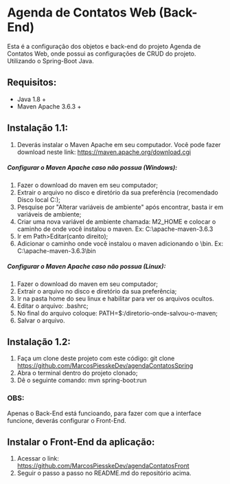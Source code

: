 # Agenda de Contatos Web (Back-End)

Esta é a configuração dos objetos e back-end do projeto Agenda de Contatos Web, onde possui as configurações de CRUD do projeto. Utilizando o Spring-Boot Java.

## Requisitos:

* Java 1.8 +
* Maven Apache 3.6.3 +


## Instalação 1.1:

1. Deverás instalar o Maven Apache em seu computador. Você pode fazer download neste link: https://maven.apache.org/download.cgi

##### Configurar o Maven Apache caso não possua (Windows): 

1. Fazer o download do maven em seu computador;
2. Extrair o arquivo no disco e diretório da sua preferência (recomendado Disco local C:);
3. Pesquise por "Alterar variáveis de ambiente" após encontrar, basta ir em variáveis de ambiente;
4. Criar uma nova variável de ambiente chamada: M2_HOME e colocar o caminho de onde você instalou o maven. Ex: C:\apache-maven-3.6.3
5. Ir em Path>Editar(canto direito);
6. Adicionar o caminho onde você instalou o maven adicionando o \bin. Ex: C:\apache-maven-3.6.3\bin

##### Configurar o Maven Apache caso não possua (Linux): 

1. Fazer o download do maven em seu computador;
2. Extrair o arquivo no disco e diretório da sua preferência;
3. Ir na pasta home do seu linux e habilitar para ver os arquivos ocultos.
4. Editar o arquivo: .bashrc;
5. No final do arquivo coloque: PATH=$:/diretorio-onde-salvou-o-maven;
6. Salvar o arquivo.

## Instalação 1.2:

1. Faça um clone deste projeto com este código:  git clone https://github.com/MarcosPiesskeDev/agendaContatosSpring
2. Abra o terminal dentro do projeto clonado;
3. Dê o seguinte comando: mvn spring-boot:run

### OBS: 

Apenas o Back-End está funcioando, para fazer com que a interface funcione, deverás configurar o Front-End.

## Instalar o Front-End da aplicação:

1. Acessar o link: https://github.com/MarcosPiesskeDev/agendaContatosFront
2. Seguir o passo a passo no README.md do repositório acima.
